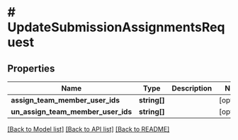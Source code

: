 # # UpdateSubmissionAssignmentsRequest

## Properties

Name | Type | Description | Notes
------------ | ------------- | ------------- | -------------
**assign_team_member_user_ids** | **string[]** |  | [optional]
**un_assign_team_member_user_ids** | **string[]** |  | [optional]

[[Back to Model list]](../../README.md#models) [[Back to API list]](../../README.md#endpoints) [[Back to README]](../../README.md)
